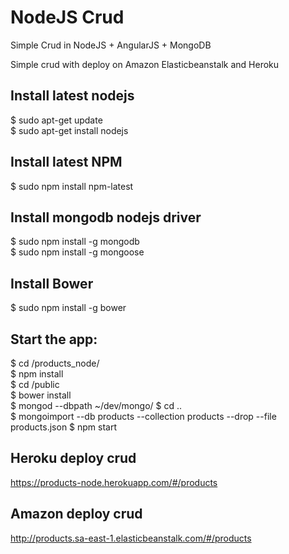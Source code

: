 NodeJS Crud
======

Simple Crud in NodeJS + AngularJS + MongoDB

Simple crud with deploy on Amazon Elasticbeanstalk and Heroku


Install latest nodejs
-------------------------------------------------------------
$ sudo apt-get update<br>
$ sudo apt-get install nodejs<br>

Install latest NPM
--------------------------------------------------------------
$ sudo npm install npm-latest

Install mongodb nodejs driver
--------------------------------------------------------------
$ sudo npm install -g mongodb<br>
$ sudo npm install -g mongoose<br>

Install Bower
--------------------------------------------------------------
$ sudo npm install -g bower

Start the app:
--------------------------------------------------------------

$ cd /products_node/<br>
$ npm install<br>
$ cd /public<br>
$ bower install<br>
$ mongod --dbpath ~/dev/mongo/
$ cd ..<br>
$ mongoimport --db products --collection products --drop --file products.json 
$ npm start <br>

Heroku deploy crud
--------------------------------------------------------------
https://products-node.herokuapp.com/#/products

Amazon deploy crud
--------------------------------------------------------------
http://products.sa-east-1.elasticbeanstalk.com/#/products